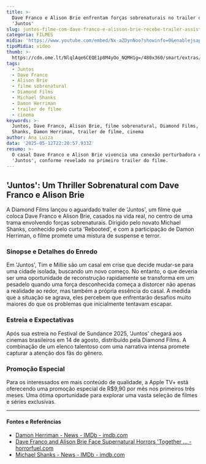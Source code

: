 ```yaml
---
title: >-
  Dave Franco e Alison Brie enfrentam forças sobrenaturais no trailer de
  'Juntos'
slug: juntos-filme-com-dave-franco-e-alisson-brie-recebe-trailer-assista
categoria: FILMES
midia: 'https://www.youtube.com/embed/Nx-aZDynNoo?showinfo=0&enablejsapi=1'
tipoMidia: video
thumb: >-
  https://cdn.ome.lt/NlqlAqe6CEQE1p8M4yOo_NQMH1g=/480x360/smart/extras/conteudos/Design_sem_nome_-_2025-05-12T180832.816.png
tags:
  - Juntos
  - Dave Franco
  - Alison Brie
  - filme sobrenatural
  - Diamond Films
  - Michael Shanks
  - Damon Herriman
  - trailer de filme
  - cinema
keywords: >-
  Juntos, Dave Franco, Alison Brie, filme sobrenatural, Diamond Films, Michael
  Shanks, Damon Herriman, trailer de filme, cinema
author: Ana Luiza
data: '2025-05-12T22:20:57.933Z'
resumo: >-
  O casal Dave Franco e Alison Brie vivencia uma conexão perturbadora em
  'Juntos', conforme revelado no primeiro trailer do filme.
---
```


## 'Juntos': Um Thriller Sobrenatural com Dave Franco e Alison Brie

A Diamond Films lançou o aguardado trailer de 'Juntos', um filme que coloca Dave Franco e Alison Brie, casados na vida real, no centro de uma trama envolvendo forças sobrenaturais. Dirigido pelo novato Michael Shanks, conhecido pelo curta 'Rebooted', e com a participação de Damon Herriman, o filme promete uma mistura de suspense e terror.

### Sinopse e Detalhes do Enredo

Em 'Juntos', Tim e Millie são um casal em crise que decide mudar-se para uma cidade isolada, buscando um novo começo. No entanto, o que deveria ser uma oportunidade de reconstrução rapidamente se transforma em um pesadelo quando uma força desconhecida começa a distorcer não apenas a realidade ao redor, mas também a própria essência do casal. A medida que a situação se agrava, eles percebem que enfrentarão desafios muito maiores do que os problemas que inicialmente tentavam escapar.

### Estreia e Expectativas

Após sua estreia no Festival de Sundance 2025, 'Juntos' chegará aos cinemas brasileiros em 14 de agosto, distribuído pela Diamond Films. A combinação de um elenco talentoso com uma narrativa intensa promete capturar a atenção dos fãs do gênero.

### Promoção Especial

Para os interessados em mais conteúdo de qualidade, a Apple TV+ está oferecendo uma promoção especial de R$9,90 por mês nos primeiros três meses. Uma ótima oportunidade para explorar uma vasta seleção de filmes e séries exclusivas.

---

#### Fontes e Referências

- [Damon Herriman - News - IMDb - imdb.com](https://www.imdb.com/name/nm0380632/news/)
- [Dave Franco and Alison Brie Face Supernatural Horrors 'Together ... - horrorfuel.com](https://horrorfuel.com/2025/03/21/dave-franco-and-alison-brie-face-supernatural-horrors-together-in-new-film/)
- [Michael Shanks - News - IMDb - imdb.com](https://www.imdb.com/name/nm0788218/news/)
